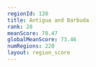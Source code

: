 ```yaml
---
regionId: 120
title: Antigua and Barbuda
rank: 28
meanScore: 78.47
globalMeanScore: 73.46
numRegions: 220
layout: region_score
---
```

